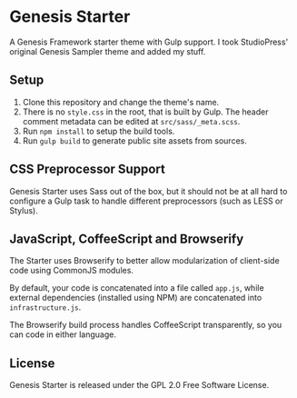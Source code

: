 # Genesis Starter

A Genesis Framework starter theme with Gulp support.  I took StudioPress' original Genesis Sampler theme and added my stuff.

## Setup

1. Clone this repository and change the theme's name.
2. There is no `style.css` in the root, that is built by Gulp. The header comment metadata can be edited at `src/sass/_meta.scss`.
3. Run `npm install` to setup the build tools.
4. Run `gulp build` to generate public site assets from sources.

## CSS Preprocessor Support

Genesis Starter uses Sass out of the box, but it should not be at all hard to configure a Gulp task to handle different preprocessors (such as LESS or Stylus).

## JavaScript, CoffeeScript and Browserify

The Starter uses Browserify to better allow modularization of client-side code using CommonJS modules.

By default, your code is concatenated into a file called `app.js`, while external dependencies (installed using NPM) are concatenated into `infrastructure.js`.

The Browserify build process handles CoffeeScript transparently, so you can code in either language.

## License

Genesis Starter is released under the GPL 2.0 Free Software License.
